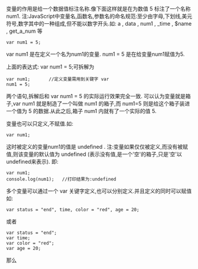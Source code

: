 变量的作用是给一个数据值标注名称.像下面这样就是在为数值 5 标注了一个名称 num1.
注:JavaScript中变量名,函数名,参数名的命名规范:至少由字母,下划线,美元符号,数字其中的一种组成,但不能以数字开头.如: a , data , num1 ,  _time , $name , get_a_num 等

    var num1 = 5;

var num1  是在定义一个名为num1的变量.
num1 = 5  是在给变量num1赋值为5.

上面的表达式: var num1 = 5;可拆解为

    var num1;       //定义变量需用到关键字 var
    num1 = 5;

两个语句,拆解后和  var num1 = 5 的实际运行效果完全一致.
可以认为变量就是箱子,var num1 就是制造了一个叫做 num1 的箱子,而 num1=5 则是给这个箱子装进一个值为 5 的数据.从此之后,箱子 num1 内就有了一个实际的值 5.

变量也可以只定义,不赋值.如:

    var num1;

这时被定义的变量num1的值是 undefined .
注:变量如果仅仅被定义,而没有被赋值,则该变量的默认值为 undefined (表示没有值,是一个'空'的箱子,只是'空'以undefined来表示).
即:

    var num1;
    console.log(num1);   //打印结果为:undefined

多个变量可以通过一个 var 关键字定义,也可以分别定义.并且定义的同时可以赋值
如:

    var status = "end", time, color = "red", age = 20;

或者

    var status = "end";
    var time;
    var color = "red";
    var age = 20;

那么